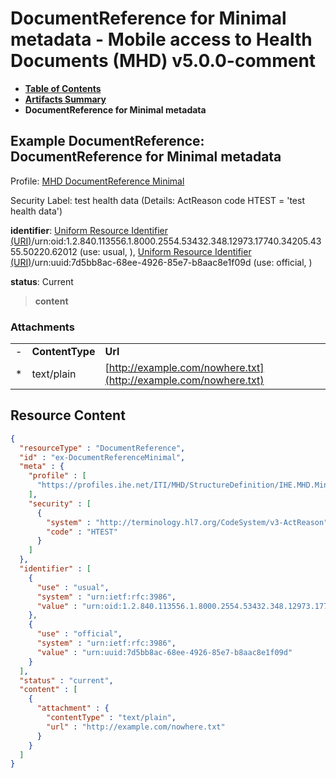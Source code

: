 # DocumentReference for Minimal metadata - Mobile access to Health Documents (MHD) v5.0.0-comment

* [**Table of Contents**](toc.md)
* [**Artifacts Summary**](artifacts.md)
* **DocumentReference for Minimal metadata**

## Example DocumentReference: DocumentReference for Minimal metadata

Profile: [MHD DocumentReference Minimal](StructureDefinition-IHE.MHD.Minimal.DocumentReference.md)

Security Label: test health data (Details: ActReason code HTEST = 'test health data')

**identifier**: [Uniform Resource Identifier (URI)](http://terminology.hl7.org/6.5.0/NamingSystem-uri.html)/urn:oid:1.2.840.113556.1.8000.2554.53432.348.12973.17740.34205.4355.50220.62012 (use: usual, ), [Uniform Resource Identifier (URI)](http://terminology.hl7.org/6.5.0/NamingSystem-uri.html)/urn:uuid:7d5bb8ac-68ee-4926-85e7-b8aac8e1f09d (use: official, )

**status**: Current

> **content**

### Attachments

| | | |
| :--- | :--- | :--- |
| - | **ContentType** | **Url** |
| * | text/plain | [http://example.com/nowhere.txt](http://example.com/nowhere.txt) |




## Resource Content

```json
{
  "resourceType" : "DocumentReference",
  "id" : "ex-DocumentReferenceMinimal",
  "meta" : {
    "profile" : [
      "https://profiles.ihe.net/ITI/MHD/StructureDefinition/IHE.MHD.Minimal.DocumentReference"
    ],
    "security" : [
      {
        "system" : "http://terminology.hl7.org/CodeSystem/v3-ActReason",
        "code" : "HTEST"
      }
    ]
  },
  "identifier" : [
    {
      "use" : "usual",
      "system" : "urn:ietf:rfc:3986",
      "value" : "urn:oid:1.2.840.113556.1.8000.2554.53432.348.12973.17740.34205.4355.50220.62012"
    },
    {
      "use" : "official",
      "system" : "urn:ietf:rfc:3986",
      "value" : "urn:uuid:7d5bb8ac-68ee-4926-85e7-b8aac8e1f09d"
    }
  ],
  "status" : "current",
  "content" : [
    {
      "attachment" : {
        "contentType" : "text/plain",
        "url" : "http://example.com/nowhere.txt"
      }
    }
  ]
}

```
